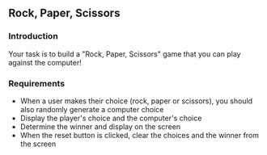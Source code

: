 
## Rock, Paper, Scissors

### Introduction

Your task is to build a "Rock, Paper, Scissors" game that you can play against the computer!

### Requirements

* When a user makes their choice (rock, paper or scissors), you should also randomly generate a computer choice
* Display the player's choice and the computer's choice
* Determine the winner and display on the screen
* When the reset button is clicked, clear the choices and the winner from the screen
